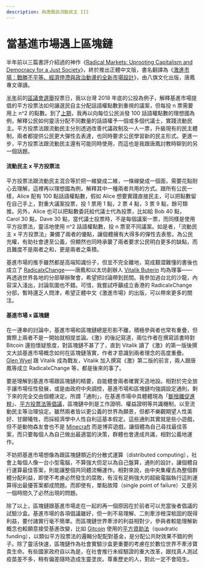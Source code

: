 ```yaml
---
description: 與唐鳳談流動民主 III
---
```


# 當基進市場遇上區塊鏈

半年前以三篇書評介紹過的神作《[Radical Markets: Uprooting Capitalism and Democracy for a Just Society](http://radicalmarkets.com/)》，終於推出正體中文版，書名翻譯為《[激進市場：戰勝不平等、經濟停滯與政治動盪的全新市場設計](https://www.books.com.tw/products/0010855533)》，由八旗文化出版，唐鳳專文導讀。‌

[半年](https://ckxpress.com/qv/)前的[區議會選舉](https://vote4.hk/)投票日，我以台灣 2018 年底的公投為例子，解釋基進市場提倡的平方投票法如何讓選民自主分配話語權點數到重視的議案，但每投 n 票需要用上 n^2 的點數。到了[上期](https://ckxpress.com/on-liquid-democracy/)，我再以向每位公民派發 100 話語權點數的理想國為例，解釋公民如何靈活分配不同數量的話語權予一個或多個代議士，實踐流動民主。平方投票法跟流動民主分別透過改善代議政制及一人一票，升級現有的民主體制，兩者都提供公民更大彈性去表達，也同時要求公民學習新的民主形式。更進一步，平方投票法跟流動民主還有可能同時使用，而這也是我跟唐鳳討教時聊到的另一個話題。‌

#### 流動民主 x 平方投票法

平方投票法跟流動民主混合等於把一維變成二維，一條線變成一個面，需要花點耐心去理解，這裡再以理想國為例，解釋其中一種兩者共用的方式。跟所有公民一樣，Alice 配有 100 點話語權點數，假如 Alice 想要實踐直接民主，可以把點數留在自己手上，對重大議案投票，投 1 票用 1 點，2 票 4 點，3 票 9 點，餘可類推。另外，Alice 也可以把點數委託給代議士代為投票，比如給 Bob 40 點，Carol 30 點，Dave 30 點，當代議士投票時，不是每個議案一票，而同樣是使用平方投票法，靈活地使用 n^2 話語權點數，投 n 票至不同議案。如是者，「流動民主 x 平方投票法」兼備了兩者的優點，讓個體擁有大得多的彈性去表態，為公民充權，有助社會達至公義，但顯然也同時承襲了兩者要求公民明白更多的缺點，而且難度不是兩者之和，更是兩者之乘積。‌

基進市場的推手雖然都是高端知識份子，但並不完全離地，寫成艱澀難懂的書後也成立了 [RadicalxChange](https://www.radicalxchange.org/)——唐鳳和以太坊創辦人 [Vitalik Buterin](https://vitalik.ca/) 均為理事——再透過世界各地的分部舉辦聚會，希望把討論帶到民間。我參加過台北的沙龍，內容深入淺出，討論氛圍也不錯。可惜，我嘗試呼籲成立香港的 RadicalxChange 分部，暫時還乏人問津，希望正體中文《激進市場》的出版，可以帶來更多的關注。‌

#### 基進市場 x 區塊鏈

在一連串的討論中，基進市場和區塊鏈總是形影不離，積極參與者也常有重疊，但實際上兩者不是一開始就相提並論。《激》的後記寫道，兩位作者在撰寫該書時對 Bitcoin 還抱懷疑態度，對區塊鏈不甚了了，直到 Vitalik 讀了《激》的第一版後撰文大談基進市場概念如何在區塊鏈落實，作者才意識到兩者理念的高度重疊。[Glen Wyel](http://glenweyl.com/) 跟 Vitalik 成為戰友，Vitalik 加入撰寫《激》第二版的前言，兩人跟唐鳳等成立 RadicalxChange 等，都是後來的事了。‌

要是理解到基進市場跟區塊鏈的精要，自能體會兩者確實天造地設。相對於完全放手讓市場任性發展，或是由政府中央調控，基進市場和區塊鏈均強調設定通則，剩下來的完全交由個體決定。所謂「通則」，在基進市場中具體體現為「[斷捨離促進稅](https://ckxpress.com/radicalmarkets/)」、[平方投票法等倡議](https://ckxpress.com/qv/)，區塊鏈中則是工作證明、權益證明等共識機制，以至流動民主等治理協定。雖然兩者皆以更公義的世界為願景，但都不樂觀期望人性美好、甘願犧牲，而採經濟學中人性自利這基本假定。這些通則其實就是些小遊戲，但不是動物森友會也不是 [Minecraft](https://ckxpress.com/minecraft-letter/) 而是博弈遊戲，讓個體為自己尋找最佳答案，而只要每個人為自己做出最適當的決策，群體也會達成共識，相對公義地運作。‌

不妨把基進市場想像為跟區塊鏈類近的分散式運算（distributed computing），社會上每個人像一台小型電腦，不算強大但足以為自己盤算，通則的設計，讓個體自行運算最佳答案，則能讓整個共同體流暢運作。相對來說，由中央集權去為整個群體分配利益，即使不考慮必然發生的腐敗，有沒有足夠強大的超級電腦執行這則運算得出最優答案都成問題。而即使有，單點故障（single point of failure）又是另一個時間久了必然出現的問題。‌

除了以上，區塊鏈跟基進市場走在一起的再一個原因在於前者可以充當後者倡議的試驗沙盒。基進市場的各項倡議雖好，但一則不易理解、二則牽涉根深柢固的既得利益，要付諸實行毫不簡單。而區塊鏈世界牽涉的利益相對少，參與者較能理解新概念也較願意接受基進改變，比如 [Gitcoin](https://gitcoin.co/) 使用的[平方資助法](https://gitcoin.co/grants/634/likecoin-republic-of-liker-land)（quadratic funding），以類似平方投票法的邏輯分配配對基金，是分配公共財效果不錯的例子。除了靈活快速，區塊鏈作為社會實驗沙盒更重要的考慮在於數位世界不牽涉寶貴生命。有些國家政府自以為是，在社會推行未經驗證的重大改革，跟找真人測試疫苗差不多，稍有偏差隨時造成生靈塗炭。尊重歷史的人，對此一定不會陌生。

